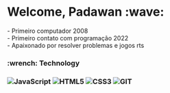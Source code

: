 <h1> Welcome, Padawan :wave: </h1>

<section>
- Primeiro computador 2008 <br>
- Primeiro contato com programação 2022 <br>
- Apaixonado por resolver problemas e jogos rts <br>
</section>

<section>
<h3> :wrench: Technology <h3>

![JavaScript](https://img.shields.io/badge/-JAVASCRIPT-333333?style=flat&logo=JavaScript&logoColor=yellow)
![HTML5](https://img.shields.io/badge/-HTML5-333333?style=flat&logo=HTML5&logoColor=orange)
![CSS3](https://img.shields.io/badge/-CSS3-333333?style=flat&logo=CSS3&logoColor=blue)
![GIT](https://img.shields.io/badge/-GIT-333333?style=flat&logo=GIT&logoColor=orange)
</section>

